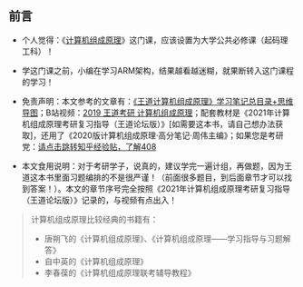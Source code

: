 ## 前言

*   个人觉得：《[计算机组成原理](https://so.csdn.net/so/search?q=%E8%AE%A1%E7%AE%97%E6%9C%BA%E7%BB%84%E6%88%90%E5%8E%9F%E7%90%86&spm=1001.2101.3001.7020)》这门课，应该设置为大学公共必修课（起码理工科）！
    
*   学这门课之前，小编在学习ARM架构，结果越看越迷糊，就果断转入这门课程的学习！
    
*   免责声明：本文参考的文章有：[《王道计算机组成原理》学习笔记总目录+思维导图](https://blog.csdn.net/weixin_43914604/article/details/104096298)；B站视频：[2019 王道考研 计算机组成原理](https://www.bilibili.com/video/BV1BE411D7ii?from=search&seid=8478816210875717160)；配套教材是《2021年计算机组成原理考研复习指导（王道论坛版）》\[如需要这本书，请自己想办法获取\]，还用了《2020版计算机组成原理·高分笔记·周伟主编》；如果您是考研党：[请点击跳转知乎经验贴，了解408](https://zhuanlan.zhihu.com/p/122469340)
    
*   本文食用说明：对于考研学子，说真的，建议学完一遍计组，再做题，因为王道这本书里面习题编排的不是很严谨！（前面很多题目，到后面章节才可以找到答案！）。本文的章节序号完全按照《2021年计算机组成原理考研复习指导（王道论坛版）》记录的，与视频有点出入！
    

> 计算机组成原理比较经典的书籍有：
> 
> *   唐朔飞的《计算机组成原理》、《计算机组成原理——学习指导与习题解答》
> *   自中英的《计算机组成原理》
> *   李春葆的《计算机组成原理联考辅导教程》